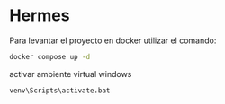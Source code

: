 # Hermes

Para levantar el proyecto en docker utilizar el comando:

```bash
docker compose up -d
```

activar ambiente virtual windows
```bash
venv\Scripts\activate.bat
```